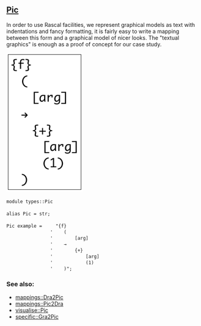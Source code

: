 ## [Pic](https://github.com/grammarware/bx-parsing/blob/master/src/types/Pic.rsc)

In order to use Rascal facilities, we represent graphical models as text with indentations
and fancy formatting, it is fairly easy to write a mapping between this form and a graphical
model of nicer looks. The "textual graphics" is enough as a proof of concept for our case
study.

![Example](https://github.com/grammarware/bx-parsing/raw/master/img/Pic.png)

```
module types::Pic

alias Pic = str;

Pic example =     "{f}
                '    (
                '        [arg]
                '    →
                '        {+}
                '            [arg]
                '            (1)
                '    )";
```

### See also:
* [mappings::Dra2Pic](https://github.com/grammarware/bx-parsing/blob/master/src/mappings/Dra2Pic.rsc)
* [mappings::Pic2Dra](https://github.com/grammarware/bx-parsing/blob/master/src/mappings/Pic2Dra.rsc)
* [visualise::Pic](https://github.com/grammarware/bx-parsing/blob/master/src/visualise/Pic.rsc)
* [specific::Gra2Pic](https://github.com/grammarware/bx-parsing/blob/master/src/specific/Gra2Pic.rsc)
